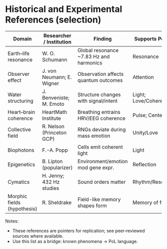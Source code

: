 # Historical and Experimental References (selection)

| Domain | Researcher / Institution | Finding | Supports PoL law |
|---|---|---|---|
| Earth–life resonance | W. O. Schumann | Global resonance ~7.83 Hz and harmonics | Resonance |
| Observer effect | J. von Neumann; E. Wigner | Observation affects quantum outcomes | Attention |
| Water structuring | J. Benveniste; M. Emoto | Structure changes with signal/intent | Light; Love/Coherence |
| Heart–brain coherence | HeartMath Institute | Breathing entrains HRV/EEG coherence | Pulse; Center |
| Collective field | R. Nelson (Princeton GCP) | RNGs deviate during mass emotion | Unity/Love |
| Biophotons | F.-A. Popp | Cells emit coherent light | Light |
| Epigenetics | B. Lipton (popularizer) | Environment/emotion mod gene expr. | Reflection |
| Cymatics | H. Jenny; 432 Hz studies | Sound orders matter | Rhythm/Resonance |
| Morphic fields (hypothesis) | R. Sheldrake | Field-like memory shapes form | Memory of form |

Notes:
- These references are pointers for replication; see peer‑reviewed sources where available.
- Use this list as a bridge: known phenomena → PoL language.
